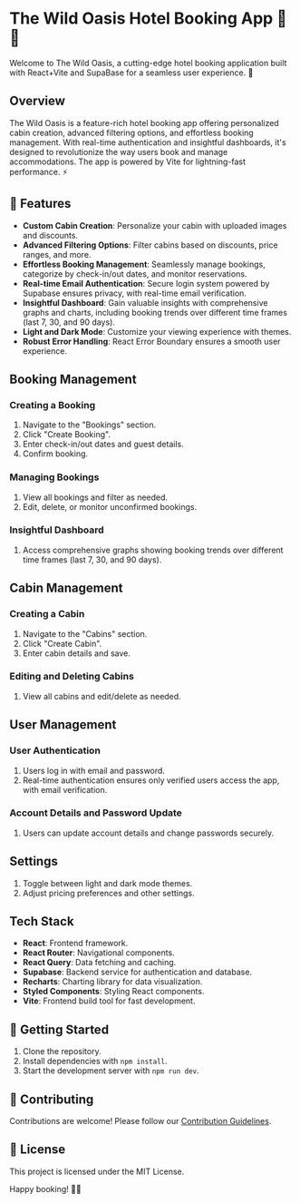 #  The Wild Oasis Hotel Booking App 🏨🌴

Welcome to The Wild Oasis, a cutting-edge hotel booking application built with React+Vite  and SupaBase for a seamless user experience. 🚀

## Overview

The Wild Oasis is a feature-rich hotel booking app offering personalized cabin creation, advanced filtering options, and effortless booking management. With real-time authentication and insightful dashboards, it's designed to revolutionize the way users book and manage accommodations. The app is powered by Vite for lightning-fast performance. ⚡

## 🚀 Features

- **Custom Cabin Creation**: Personalize your cabin with uploaded images and discounts.
- **Advanced Filtering Options**: Filter cabins based on discounts, price ranges, and more.
- **Effortless Booking Management**: Seamlessly manage bookings, categorize by check-in/out dates, and monitor reservations.
- **Real-time Email Authentication**: Secure login system powered by Supabase ensures privacy, with real-time email verification.
- **Insightful Dashboard**: Gain valuable insights with comprehensive graphs and charts, including booking trends over different time frames (last 7, 30, and 90 days).
- **Light and Dark Mode**: Customize your viewing experience with themes.
- **Robust Error Handling**: React Error Boundary ensures a smooth user experience.

## Booking Management

### Creating a Booking

1. Navigate to the "Bookings" section.
2. Click "Create Booking".
3. Enter check-in/out dates and guest details.
4. Confirm booking.

### Managing Bookings

1. View all bookings and filter as needed.
2. Edit, delete, or monitor unconfirmed bookings.

### Insightful Dashboard

1. Access comprehensive graphs showing booking trends over different time frames (last 7, 30, and 90 days).

## Cabin Management

### Creating a Cabin

1. Navigate to the "Cabins" section.
2. Click "Create Cabin".
3. Enter cabin details and save.

### Editing and Deleting Cabins

1. View all cabins and edit/delete as needed.

## User Management

### User Authentication

1. Users log in with email and password.
2. Real-time authentication ensures only verified users access the app, with email verification.

### Account Details and Password Update

1. Users can update account details and change passwords securely.

## Settings

1. Toggle between light and dark mode themes.
2. Adjust pricing preferences and other settings.

## Tech Stack

- **React**: Frontend framework.
- **React Router**: Navigational components.
- **React Query**: Data fetching and caching.
- **Supabase**: Backend service for authentication and database.
- **Recharts**: Charting library for data visualization.
- **Styled Components**: Styling React components.
- **Vite**: Frontend build tool for fast development.

## 🚀 Getting Started

1. Clone the repository.
2. Install dependencies with `npm install`.
3. Start the development server with `npm run dev`.

## 🤝 Contributing

Contributions are welcome! Please follow our [Contribution Guidelines](CONTRIBUTING.md).

## 📄 License

This project is licensed under the MIT License.

Happy booking! 🌟🏨


